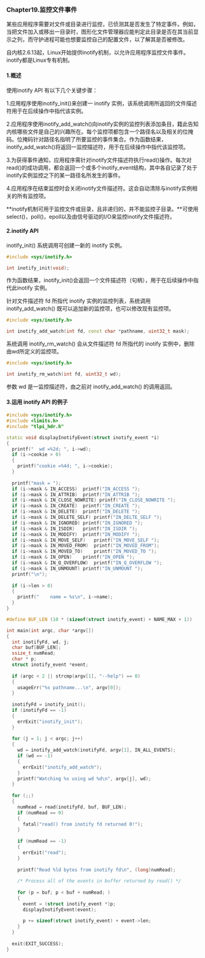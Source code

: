 ### Chapter19.监控文件事件

​        某些应用程序需要对文件或目录进行监控，已侦测其是否发生了特定事件。例如，当把文件加入或移出一目录时，图形化文件管理器应能判定此目录是否在其当前显示之列，而守护进程可能也想要监控自己的配置文件，以了解其是否被修改。

​        自内核2.6.13起，Linux开始提供inotify机制，以允许应用程序监控文件事件。inotify都是Linux专有机制。



#### 1.概述

使用inotify API 有以下几个关键步骤：

1.应用程序使用inotify_init()来创建一 inotify 实例，该系统调用所返回的文件描述符用于在后续操作中指代该实例。

2.应用程序使用inotify_add_watch()向inotify实例的监控列表添加条目，籍此告知内核哪些文件是自己的兴趣所在。每个监控项都包含一个路径名以及相关的位掩码。位掩码针对路径名指明了所要监控的事件集合。作为函数结果，inotify_add_watch()将返回一监控描述符，用于在后续操作中指代该监控项。

3.为获得事件通知，应用程序需针对inotify文件描述符执行read()操作。每次对read()的成功调用，都会返回一个或多个inotify_event结构，其中各自记录了处于inotify实例监控之下的某一路径名所发生的事件。

4.应用程序在结束监控时会关闭inotify文件描述符。这会自动清除与inotify实例相关的所有监控项。



**inotify机制可用于监控文件或目录，且非递归的，并不能监控子目录。**可使用select()，poll()，epoll以及由信号驱动的I/O来监控inotify文件描述符。



#### 2.inotify API

inotify_init() 系统调用可创建一新的 inotify 实例。

```c++
#include <sys/inotify.h>

int inotify_init(void);
```

 作为函数结果，inotify_init()会返回一个文件描述符（句柄），用于在后续操作中指代此inotify 实例。



针对文件描述符 fd 所指代 inotify 实例的监控列表，系统调用 inotify_add_watch() 既可以追加新的监控项，也可以修改现有监控项。

```c++
#include <sys/inotify.h>

int inotify_add_watch(int fd, const char *pathname, uint32_t mask);
```



系统调用 inotify_rm_watch() 会从文件描述符 fd 所指代的 inotify 实例中，删除由wd所定义的监控项。

```c++
#include <sys/inotify.h>

int inotify_rm_watch(int fd, uint32_t wd);
```

参数 wd 是一监控描述符，由之前对 inotify_add_watch() 的调用返回。



#### 3.运用 inotify API 的例子

```c++
#include <sys/inotify.h>
#include <limits.h>
#include "tlpi_hdr.h"

static void displayInotifyEvent(struct inotify_event *i)
{
  printf("	wd =%2d; ", i->wd);
  if (i->cookie > 0)
  {
    printf("cookie =%4d; ", i->cookie);
  }
  
  printf("mask = ");
  if (i->mask & IN_ACCESS)	printf("IN_ACCESS ");
  if (i->mask & IN_ATTRIB)	printf("IN_ATTRIB ");
  if (i->mask & IN_CLOSE_NOWRITE) printf("IN_CLOSE_NOWRITE ");
  if (i->mask & IN_CREATE)	printf("IN_CREATE ");
  if (i->mask & IN_DELETE)	printf("IN_DELETE ");
  if (i->mask & IN_DELETE_SELF)	printf("IN_DELTE_SELF ");
  if (i->mask & IN_IGNORED)	printf("IN_IGNORED ");
  if (i->mask & IN_ISDIR)	printf("IN_ISDIR ");
  if (i->mask & IN_MODIFY)	printf("IN_MODIFY ");
  if (i->mask & IN_MOVE_SELF)	printf("IN_MOVE_SELF ");
  if (i->mask & IN_MOVED_FROM)	printf("IN_MOVED_FROM");
  if (i->mask & IN_MOVED_TO)	printf("IN_MOVED_TO ");
  if (i->mask & IN_OPEN)	printf("IN_OPEN ");
  if (i->mask & IN_Q_OVERFLOW)	printf("IN_Q_OVERFLOW ");
  if (i->mask & IN_UNMOUNT)	printf("IN_UNMOUNT ");
  printf("\n");
  
  if (i->len > 0)
  {
    printf("	name = %s\n", i->name);
  }
}

#define BUF_LEN (10 * (sizeof(struct inotify_event) + NAME_MAX + 1))

int main(int argc, char *argv[])
{
  int inotifyFd, wd, j;
  char buf[BUF_LEN];
  ssize_t numRead;
  char * p;
  struct inotify_event *event;
  
  if (argc < 2 || strcmp(argv[1], "--help") == 0)
  {
    usageErr("%s pathname...\n", argv[0]);
  }
  
  inotifyFd = inotify_init();
  if (inotifyFd == -1)
  {
    errExit("inotify_init");
  }
  
  for (j = 1; j < argc; j++)
  {
    wd = inotify_add_watch(inotifyFd, argv[1], IN_ALL_EVENTS);
    if (wd == -1)
    {
      errExit("inotify_add_watch");
    }
    printf("Watching %s using wd %d\n", argv[j], wd);
  }
  
  for (;;)
  {
    numRead = read(inotifyFd, buf, BUF_LEN);
    if (numRead == 0)
    {
      fatal("read() from inotify fd returned 0!");
    }
    
    if (numRead == -1)
    {
      errExit("read");
    }
    
    printf("Read %ld bytes from inotify fd\n", (long)numRead);
    
    /* Process all of the events in buffer returned by read() */
    
    for (p = buf; p < buf + numRead; )
    {
      event = (struct inotify_event *)p;
      displayInotifyEvent(event);
      
      p += sizeof(struct inotify_event) + event->len;
    }
  }
  
  exit(EXIT_SUCCESS);
}
```





